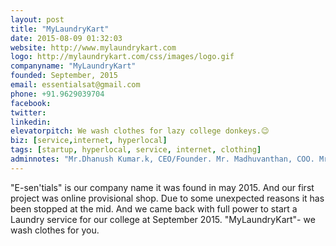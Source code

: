 ```yaml
---
layout: post
title: "MyLaundryKart"
date: 2015-08-09 01:32:03
website: http://www.mylaundrykart.com
logo: http://mylaundrykart.com/css/images/logo.gif
companyname: "MyLaundryKart"
founded: September, 2015
email: essentialsat@gmail.com
phone: +91.9629039704
facebook: 
twitter: 
linkedin: 
elevatorpitch: We wash clothes for lazy college donkeys.😉
biz: [service,internet, hyperlocal]
tags: [startup, hyperlocal, service, internet, clothing]
adminnotes: "Mr.Dhanush Kumar.k, CEO/Founder. Mr. Madhuvanthan, COO. Mr. Karthick, JMD. "
---
```

"E-sen'tials" is our company name it was found in may 2015. And our first project was online provisional shop. Due to some unexpected reasons it has been stopped at the mid. And we came back with full power to start a Laundry service for our college at September 2015. "MyLaundryKart"- we wash clothes for you.
